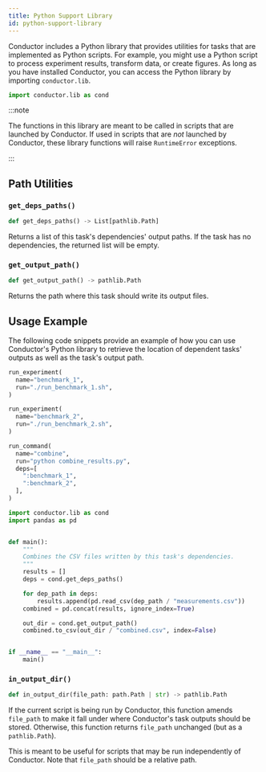 ```yaml
---
title: Python Support Library
id: python-support-library
---
```


Conductor includes a Python library that provides utilities for tasks that are
implemented as Python scripts. For example, you might use a Python script to
process experiment results, transform data, or create figures. As long as you
have installed Conductor, you can access the Python library by importing
`conductor.lib`.

```python
import conductor.lib as cond
```

:::note

The functions in this library are meant to be called in scripts that are
launched by Conductor. If used in scripts that are _not_ launched by Conductor,
these library functions will raise `RuntimeError` exceptions.

:::

## Path Utilities

### `get_deps_paths()`

```python
def get_deps_paths() -> List[pathlib.Path]
```

Returns a list of this task's dependencies' output paths. If the task has no
dependencies, the returned list will be empty.

### `get_output_path()`

```python
def get_output_path() -> pathlib.Path
```

Returns the path where this task should write its output files.

## Usage Example

The following code snippets provide an example of how you can use Conductor's
Python library to retrieve the location of dependent tasks' outputs as well as
the task's output path.

```python title="COND"
run_experiment(
  name="benchmark_1",
  run="./run_benchmark_1.sh",
)

run_experiment(
  name="benchmark_2",
  run="./run_benchmark_2.sh",
)

run_command(
  name="combine",
  run="python combine_results.py",
  deps=[
    ":benchmark_1",
    ":benchmark_2",
  ],
)
```

```python title="combine_results.py" {10,16}
import conductor.lib as cond
import pandas as pd


def main():
    """
    Combines the CSV files written by this task's dependencies.
    """
    results = []
    deps = cond.get_deps_paths()

    for dep_path in deps:
        results.append(pd.read_csv(dep_path / "measurements.csv"))
    combined = pd.concat(results, ignore_index=True)

    out_dir = cond.get_output_path()
    combined.to_csv(out_dir / "combined.csv", index=False)


if __name__ == "__main__":
    main()
```

### `in_output_dir()`

```python
def in_output_dir(file_path: path.Path | str) -> pathlib.Path
```

If the current script is being run by Conductor, this function amends
`file_path` to make it fall under where Conductor's task outputs should be
stored. Otherwise, this function returns `file_path` unchanged (but as a
`pathlib.Path`).

This is meant to be useful for scripts that may be run independently of
Conductor. Note that `file_path` should be a relative path.

